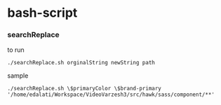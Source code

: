 # bash-script

### searchReplace
to run 
```
./searchReplace.sh orginalString newString path
```
sample 
```
./searchReplace.sh \$primaryColor \$brand-primary '/home/edalati/Workspace/VideoVarzesh3/src/hawk/sass/component/**'
```
